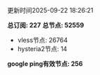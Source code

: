 更新时间2025-09-22 18:26:21

**总订阅: 227**
**总节点: 52559**
- vless节点: 26764
- hysteria2节点: 14

**google ping有效节点: 256**
